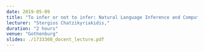 ```yaml
---
date: 2019-05-09
title: "To infer or not to infer: Natural Language Inference and Computational Semantics"
lecturer: "Stergios Chatzikyriakidis,"
duration: "2 hours"
venue: "Gothenburg"
slides: ./1733360_docent_lecture.pdf
---
```






 


